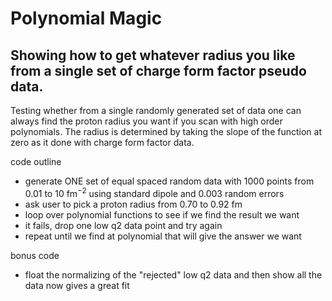 # Polynomial Magic

## Showing how to get whatever radius you like from a single set of charge form factor pseudo data. 

Testing whether from a single randomly generated set of data one can always find the proton radius you want if you scan with
high order polynomials.  The radius is determined by taking the slope of the function at zero as it done with charge form
factor data.

code outline

* generate ONE set of equal spaced random data with 1000 points from 0.01 to 10 fm$^{-2}$ using standard dipole and 0.003 random errors
* ask user to pick a proton radius from 0.70 to 0.92 fm
* loop over polynomial functions to see if we find the result we want
* it fails, drop one low q2 data point and try again
* repeat until we find at polynomial that will give the answer we want

bonus code

* float the normalizing of the "rejected" low q2 data and then show all the data now gives a great fit
